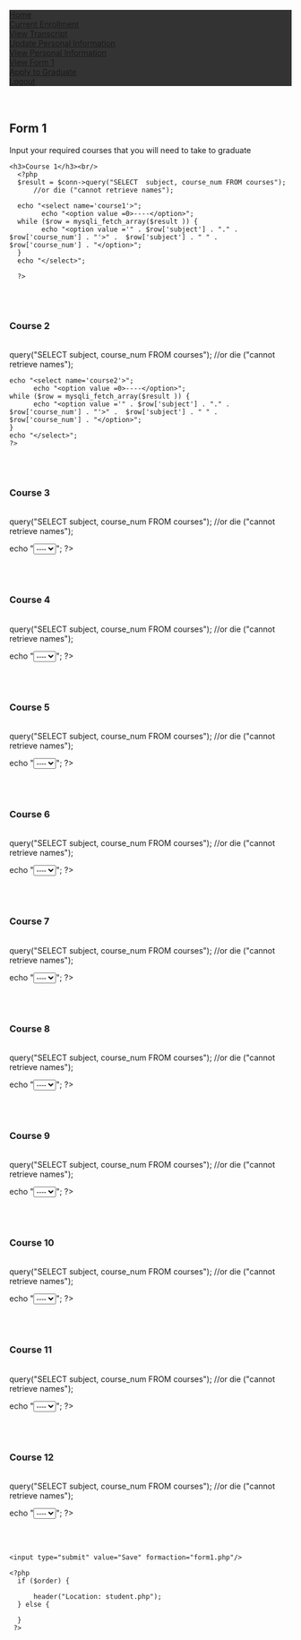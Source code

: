 <?php
/*** LOGIN FUNCTIONALITY BELOW****/
session_start();
if($_SESSION['login_user'] && $_SESSION['role'] == 'student'){

}
else{
  echo $_SESSION['login_user'].$_SESSION['role'];
  header("Location: login.php");
}
/*** LOGIN FUNCTIONALITY ABOVE****/


$servername = "localhost";
$username = "BLT";
$password = "Blt1234!";
$dbname = "BLT";
$order=null;

// Create connection



$conn = mysqli_connect($servername, $username, $password, $dbname);
// Check connection
if (!$conn) {
    die("Connection failed: " . mysqli_connect_error());
}

$course1sub = $_POST['course1sub'];
$course1num = $_POST['course1num'];
$course1 = $course1sub.$course1num;

$course2sub = $_POST['course2sub'];
$course2num = $_POST['course2num'];
$course2 = $course2sub.$course2num;


$course3sub = $_POST['course3sub'];
$course3num = $_POST['course3num'];
$course3 = $course3sub.$course3num;


$course4sub = $_POST['course4sub'];
$course4num = $_POST['course4num'];
$course4 = $course4sub.$course4num;


$course5sub = $_POST['course5sub'];
$course5num = $_POST['course5num'];
$course5 = $course5sub.$course5num;


$course6sub = $_POST['course6sub'];
$course6num = $_POST['course6num'];
$course6 = $course6sub.$course6num;


$course7sub = $_POST['course7sub'];
$course7num = $_POST['course7num'];
$course7 = $course7sub.$course7num;


$course8sub = $_POST['course8sub'];
$course8num = $_POST['course8num'];
$course8 = $course8sub.$course8num;


$course9sub = $_POST['course9sub'];
$course9num = $_POST['course9num'];
$course9 = $course9sub.$course9num;


$course10sub = $_POST['course10sub'];
$course10num = $_POST['course10num'];
$course10 = $course10sub.$course10num;


$course11sub = $_POST['course11sub'];
$course11num = $_POST['course11num'];
$course11 = $course11sub.$course11num;


$course12sub = $_POST['course12sub'];
$course12num = $_POST['course12num'];
$course12 = $course12sub.$course12num;



$order = mysqli_query($conn,"update form1 set course1sub = '$course1sub', course1num = '$course1num', course2sub = '$course2sub', course2num = '$course2num', course3sub = '$course3sub', course3num = '$course3num', course4sub = '$course4sub', course4num = '$course4num', course5sub = '$course5sub', course5num = '$course5num', course6sub = '$course6sub', course6num = '$course6num', course7sub = '$course7sub', course7num = '$course7num', course8sub = '$course8sub', course8num = '$course8num', course9sub = '$course9sub', course9num = '$course9num', course10sub = '$course10sub', course10num = '$course10num', course11sub = '$course11sub', course11num = '$course11num', course12sub = '$course12sub', course12num = '$course12num' where university_id =". $_SESSION['login_user']);
//}
?>
<!DOCTYPE html PUBLIC "-//W3C//DTD XHTML 1.0 Transitional//EN"
  "http://www.w3.org/TR/xhtml1/DTD/xhtml1-transitional.dtd">
<html xmlns="http://www.w3.org/1999/xhtml" xml:lang="en" lang="en">
<head>
<!--  <meta http-equiv="Content-Type" content="text/html; charset=utf-8" />
  <link rel="stylesheet" type="text/css" href="style.css" />-->
  <meta name="viewport" content="width=device-width, initial-scale=1">
  <link rel="stylesheet" href="https://www.w3schools.com/w3css/4/w3.css">
  <style>
  ul {
  list-style-type: none;
  margin: 0;
  padding: 0;
  overflow: hidden;
  background-color: #333;
}

li {
  float: left;
}

li a {
  display: block;
  color: white;
  text-align: center;
  padding: 14px 16px;
  text-decoration: none;
  font-family: sans-serif;

}

li a:hover:not(.active) {
  background-color: #111;
}

.active {
  background-color: #4CAF50;
}
</style>
<ul>
<li><a class="active" href="student.php">Home</a></li>
<li><a href="StudentEnrollmentInfo.php">Current Enrollment</a></li>
<li><a href="transcript.php">View Transcript</a></li>
<li><a href="studentinfo.php">Update Personal Information</a></li>
<li><a href="viewStudentPersonalInfo.php">View Personal Information</a></li>
<li><a href="viewform1.php">View Form 1</a></li>
<li><a href="applytograduate.php">Apply to Graduate</a></li>
<li><a href="logout.php">Logout</a></li>
</ul><br/></br>

</head>
<body>

  <h2>Form 1</h2>

  <p>Input your required courses that you will need to take to graduate</p>
  <form method="post">

    <h3>Course 1</h3><br/>
      <?php
      $result = $conn->query("SELECT  subject, course_num FROM courses");
          //or die ("cannot retrieve names");

      echo "<select name='course1'>";
            echo "<option value =0>----</option>";
      while ($row = mysqli_fetch_array($result )) {
            echo "<option value ='" . $row['subject'] . "." . $row['course_num'] . "'>" .  $row['subject'] . " " . $row['course_num'] . "</option>";
      }
      echo "</select>";
      
      ?>


  <br/><br/>

  <h3>Course 2</h3><br/>
    <?php
    $result = $conn->query("SELECT  subject, course_num FROM courses");
        //or die ("cannot retrieve names");

    echo "<select name='course2'>";
          echo "<option value =0>----</option>";
    while ($row = mysqli_fetch_array($result )) {
          echo "<option value ='" . $row['subject'] . "." . $row['course_num'] . "'>" .  $row['subject'] . " " . $row['course_num'] . "</option>";
    }
    echo "</select>";
    ?>

<br/><br/>

<h3>Course 3</h3><br/>
  <?php
  $result = $conn->query("SELECT  subject, course_num FROM courses");
      //or die ("cannot retrieve names");

  echo "<select name='course3'>";
        echo "<option value =0>----</option>";
  while ($row = mysqli_fetch_array($result )) {
        echo "<option value ='" . $row['subject'] . "." . $row['course_num'] . "'>" .  $row['subject'] . " " . $row['course_num'] . "</option>";
  }
  echo "</select>";
  ?>


<br/><br/>

<h3>Course 4</h3><br/>
  <?php
  $result = $conn->query("SELECT  subject, course_num FROM courses");
      //or die ("cannot retrieve names");

  echo "<select name='course4'>";
        echo "<option value =0>----</option>";
  while ($row = mysqli_fetch_array($result )) {
        echo "<option value ='" . $row['subject'] . "." . $row['course_num'] . "'>" .  $row['subject'] . " " . $row['course_num'] . "</option>";
  }
  echo "</select>";
  ?>


<br/><br/>

<h3>Course 5</h3><br/>
  <?php
  $result = $conn->query("SELECT  subject, course_num FROM courses");
      //or die ("cannot retrieve names");

  echo "<select name='course5'>";
        echo "<option value =0>----</option>";
  while ($row = mysqli_fetch_array($result )) {
        echo "<option value ='" . $row['subject'] . "." . $row['course_num'] . "'>" .  $row['subject'] . " " . $row['course_num'] . "</option>";
  }
  echo "</select>";
  ?>


<br/><br/>

<h3>Course 6</h3><br/>
  <?php
  $result = $conn->query("SELECT  subject, course_num FROM courses");
      //or die ("cannot retrieve names");

  echo "<select name='course6'>";
        echo "<option value =0>----</option>";
  while ($row = mysqli_fetch_array($result )) {
        echo "<option value ='" . $row['subject'] . "." . $row['course_num'] . "'>" .  $row['subject'] . " " . $row['course_num'] . "</option>";
  }
  echo "</select>";
  ?>


<br/><br/>

<h3>Course 7</h3><br/>
  <?php
  $result = $conn->query("SELECT  subject, course_num FROM courses");
      //or die ("cannot retrieve names");

  echo "<select name='course7'>";
        echo "<option value =0>----</option>";
  while ($row = mysqli_fetch_array($result )) {
        echo "<option value ='" . $row['subject'] . "." . $row['course_num'] . "'>" .  $row['subject'] . " " . $row['course_num'] . "</option>";
  }
  echo "</select>";
  ?>


<br/><br/>

<h3>Course 8</h3><br/>
  <?php
  $result = $conn->query("SELECT  subject, course_num FROM courses");
      //or die ("cannot retrieve names");

  echo "<select name='course8'>";
        echo "<option value =0>----</option>";
  while ($row = mysqli_fetch_array($result )) {
        echo "<option value ='" . $row['subject'] . "." . $row['course_num'] . "'>" .  $row['subject'] . " " . $row['course_num'] . "</option>";
  }
  echo "</select>";
  ?>


<br/><br/>

<h3>Course 9</h3><br/>
  <?php
  $result = $conn->query("SELECT  subject, course_num FROM courses");
      //or die ("cannot retrieve names");

  echo "<select name='course9'>";
        echo "<option value =0>----</option>";
  while ($row = mysqli_fetch_array($result )) {
        echo "<option value ='" . $row['subject'] . "." . $row['course_num'] . "'>" .  $row['subject'] . " " . $row['course_num'] . "</option>";
  }
  echo "</select>";
  ?>


<br/><br/>

<h3>Course 10</h3><br/>
  <?php
  $result = $conn->query("SELECT  subject, course_num FROM courses");
      //or die ("cannot retrieve names");

  echo "<select name='course10'>";
        echo "<option value =0>----</option>";
  while ($row = mysqli_fetch_array($result )) {
        echo "<option value ='" . $row['subject'] . "." . $row['course_num'] . "'>" .  $row['subject'] . " " . $row['course_num'] . "</option>";
  }
  echo "</select>";
  ?>


<br/><br/>

<h3>Course 11</h3><br/>
  <?php
  $result = $conn->query("SELECT  subject, course_num FROM courses");
      //or die ("cannot retrieve names");

  echo "<select name='course11'>";
        echo "<option value =0>----</option>";
  while ($row = mysqli_fetch_array($result )) {
        echo "<option value ='" . $row['subject'] . "." . $row['course_num'] . "'>" .  $row['subject'] . " " . $row['course_num'] . "</option>";
  }
  echo "</select>";
  ?>


<br/><br/>

<h3>Course 12</h3><br/>
  <?php
  $result = $conn->query("SELECT  subject, course_num FROM courses");
      //or die ("cannot retrieve names");

  echo "<select name='course12'>";
        echo "<option value =0>----</option>";
  while ($row = mysqli_fetch_array($result )) {
        echo "<option value ='" . $row['subject'] . "." . $row['course_num'] . "'>" .  $row['subject'] . " " . $row['course_num'] . "</option>";
  }
  echo "</select>";
  ?>


<br/><br/>


    <input type="submit" value="Save" formaction="form1.php"/>

    <?php
      if ($order) {

          header("Location: student.php");
      } else {

      }
     ?>
  </form>
</body>
</html>
